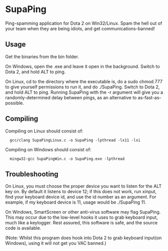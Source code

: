 SupaPing
========

Ping-spamming application for Dota 2 on Win32/Linux. Spam the hell out of your team when they are being idiots, and get communications-banned!


Usage
--------

Get the binaries from the bin folder.

On Windows, open the .exe and leave it open in the background. Switch to Dota 2, and hold ALT to ping.

On Linux, cd to the directory where the executable is, do a sudo chmod 777 to give yourself permissions to run it, and do ./SupaPing. Switch to Dota 2, and hold ALT to ping. Running SupaPing with the -r argument will give you a randomly-determined delay between pings, as an alternative to as-fast-as-possible.


Compiling
--------

Compiling on Linux should consist of:

      gcc/clang SupaPingLinux.c -o SupaPing -lpthread -lx11 -lxi
      
      
Compiling on Windows should consist of:

      mingw32-gcc SupaPingWin.c -o SupaPing.exe -lpthread
      
      
Troubleshooting
--------

On Linux, you must choose the proper device you want to listen for the ALT key on. By default it listens to device 12; if this does not work, run xinput, find your keyboard device id, and use the id number as an argument. For example, if my keyboard device is 11, usage would be ./SupaPing 11.

On Windows, SmartScreen or other anti-virus software may flag SupaPing. This may occur due to the low-level hooks it uses to grab keyboard input, much like a keylogger. Rest assured, this software is safe, and the source code is available.

(Note: Whilst this program does hook into Dota 2 to grab keyboard input(on Windows), using it will not get you VAC banned.)

